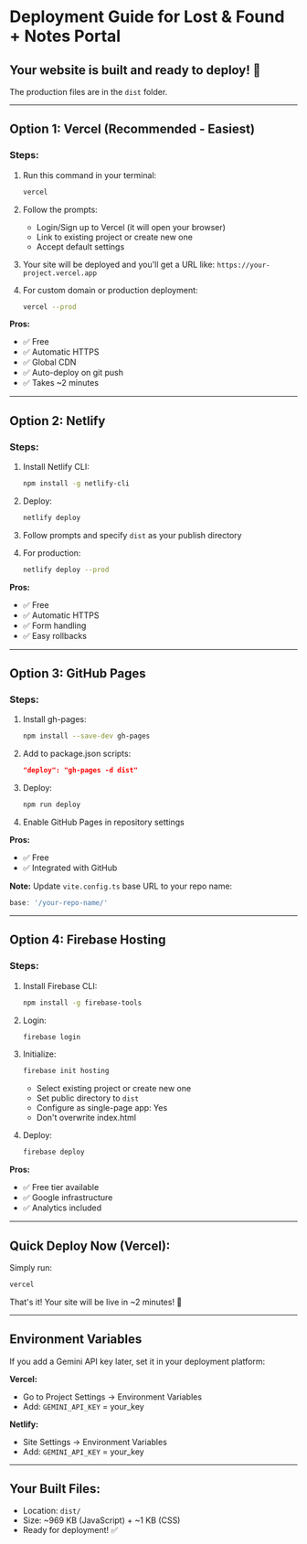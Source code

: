 # Deployment Guide for Lost & Found + Notes Portal

## Your website is built and ready to deploy! 🚀

The production files are in the `dist` folder.

---

## Option 1: Vercel (Recommended - Easiest)

### Steps:
1. Run this command in your terminal:
   ```bash
   vercel
   ```

2. Follow the prompts:
   - Login/Sign up to Vercel (it will open your browser)
   - Link to existing project or create new one
   - Accept default settings

3. Your site will be deployed and you'll get a URL like:
   `https://your-project.vercel.app`

4. For custom domain or production deployment:
   ```bash
   vercel --prod
   ```

**Pros:**
- ✅ Free
- ✅ Automatic HTTPS
- ✅ Global CDN
- ✅ Auto-deploy on git push
- ✅ Takes ~2 minutes

---

## Option 2: Netlify

### Steps:
1. Install Netlify CLI:
   ```bash
   npm install -g netlify-cli
   ```

2. Deploy:
   ```bash
   netlify deploy
   ```

3. Follow prompts and specify `dist` as your publish directory

4. For production:
   ```bash
   netlify deploy --prod
   ```

**Pros:**
- ✅ Free
- ✅ Automatic HTTPS
- ✅ Form handling
- ✅ Easy rollbacks

---

## Option 3: GitHub Pages

### Steps:
1. Install gh-pages:
   ```bash
   npm install --save-dev gh-pages
   ```

2. Add to package.json scripts:
   ```json
   "deploy": "gh-pages -d dist"
   ```

3. Deploy:
   ```bash
   npm run deploy
   ```

4. Enable GitHub Pages in repository settings

**Pros:**
- ✅ Free
- ✅ Integrated with GitHub

**Note:** Update `vite.config.ts` base URL to your repo name:
```typescript
base: '/your-repo-name/'
```

---

## Option 4: Firebase Hosting

### Steps:
1. Install Firebase CLI:
   ```bash
   npm install -g firebase-tools
   ```

2. Login:
   ```bash
   firebase login
   ```

3. Initialize:
   ```bash
   firebase init hosting
   ```
   - Select existing project or create new one
   - Set public directory to `dist`
   - Configure as single-page app: Yes
   - Don't overwrite index.html

4. Deploy:
   ```bash
   firebase deploy
   ```

**Pros:**
- ✅ Free tier available
- ✅ Google infrastructure
- ✅ Analytics included

---

## Quick Deploy Now (Vercel):

Simply run:
```bash
vercel
```

That's it! Your site will be live in ~2 minutes! 🎉

---

## Environment Variables

If you add a Gemini API key later, set it in your deployment platform:

**Vercel:**
- Go to Project Settings → Environment Variables
- Add: `GEMINI_API_KEY` = your_key

**Netlify:**
- Site Settings → Environment Variables
- Add: `GEMINI_API_KEY` = your_key

---

## Your Built Files:
- Location: `dist/`
- Size: ~969 KB (JavaScript) + ~1 KB (CSS)
- Ready for deployment! ✅
